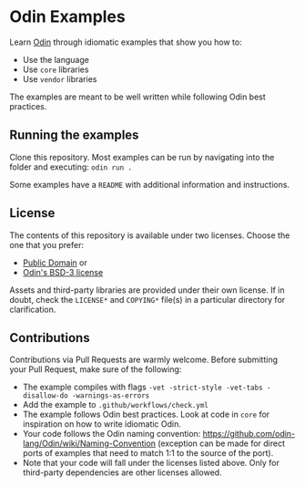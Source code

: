 # Odin Examples

Learn [Odin](https://github.com/odin-lang/Odin) through idiomatic examples that show you how to:
- Use the language
- Use `core` libraries
- Use `vendor` libraries

The examples are meant to be well written while following Odin best practices.

## Running the examples

Clone this repository. Most examples can be run by navigating into the folder and executing: `odin run .`

Some examples have a `README` with additional information and instructions.

## License
The contents of this repository is available under two licenses. Choose the one that you prefer:

- [Public Domain](https://unlicense.org)
or
- [Odin's BSD-3 license](https://github.com/odin-lang/Odin/blob/master/LICENSE)

Assets and third-party libraries are provided under their own license. If in doubt, check the `LICENSE*` and `COPYING*` file(s) in a particular directory for clarification.

## Contributions
Contributions via Pull Requests are warmly welcome. Before submitting your Pull Request, make sure of the following:

- The example compiles with flags `-vet -strict-style -vet-tabs -disallow-do -warnings-as-errors`
- Add the example to `.github/workflows/check.yml`
- The example follows Odin best practices. Look at code in `core` for inspiration on how to write idiomatic Odin.
- Your code follows the Odin naming convention: https://github.com/odin-lang/Odin/wiki/Naming-Convention (exception can be made for direct ports of examples that need to match 1:1 to the source of the port).
- Note that your code will fall under the licenses listed above. Only for third-party dependencies are other licenses allowed.
